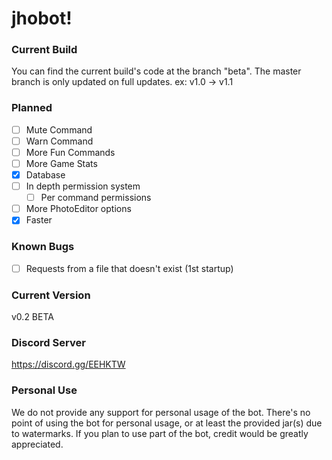 # jhobot!

### Current Build
You can find the current build's code at the branch "beta".
The master branch is only updated on full updates. 
ex: v1.0 -> v1.1
### Planned
* [ ] Mute Command
* [ ] Warn Command
* [ ] More Fun Commands
* [ ] More Game Stats
* [x] Database
* [ ] In depth permission system
    * [ ] Per command permissions
* [ ] More PhotoEditor options
* [x] Faster

### Known Bugs
* [ ] Requests from a file that doesn't exist (1st startup)

### Current Version
v0.2 BETA

### Discord Server
https://discord.gg/EEHKTW

### Personal Use
We do not provide any support for personal usage of the bot. There's no point of using the bot for personal usage, or at least the provided jar(s) due to watermarks. If you plan to use part of the bot, credit would be greatly appreciated. 
